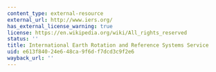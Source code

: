 ```yaml
---
content_type: external-resource
external_url: http://www.iers.org/
has_external_license_warning: true
license: https://en.wikipedia.org/wiki/All_rights_reserved
status: ''
title: International Earth Rotation and Reference Systems Service
uid: e613f840-24e6-48ca-9f6d-f7dcd3c9f2e6
wayback_url: ''
---
```

